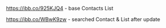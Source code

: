 https://ibb.co/925KJQ4 - base Contacts List

https://ibb.co/WBwK9zw - searched Contact & List after update
